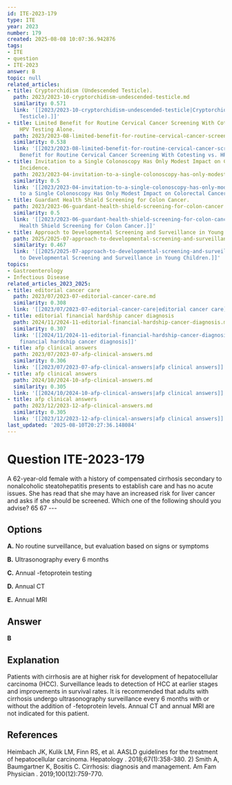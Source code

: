 ```yaml
---
id: ITE-2023-179
type: ITE
year: 2023
number: 179
created: 2025-08-08 10:07:36.942876
tags:
- ITE
- question
- ITE-2023
answer: B
topic: null
related_articles:
- title: Cryptorchidism (Undescended Testicle).
  path: 2023/2023-10-cryptorchidism-undescended-testicle.md
  similarity: 0.571
  link: '[[2023/2023-10-cryptorchidism-undescended-testicle|Cryptorchidism (Undescended
    Testicle).]]'
- title: Limited Benefit for Routine Cervical Cancer Screening With Cotesting vs.
    HPV Testing Alone.
  path: 2023/2023-08-limited-benefit-for-routine-cervical-cancer-screening-with-c.md
  similarity: 0.538
  link: '[[2023/2023-08-limited-benefit-for-routine-cervical-cancer-screening-with-c|Limited
    Benefit for Routine Cervical Cancer Screening With Cotesting vs. HPV Testing Alone.]]'
- title: Invitation to a Single Colonoscopy Has Only Modest Impact on Colorectal Cancer
    Incidence.
  path: 2023/2023-04-invitation-to-a-single-colonoscopy-has-only-modest-impact-on.md
  similarity: 0.5
  link: '[[2023/2023-04-invitation-to-a-single-colonoscopy-has-only-modest-impact-on|Invitation
    to a Single Colonoscopy Has Only Modest Impact on Colorectal Cancer Incidence.]]'
- title: Guardant Health Shield Screening for Colon Cancer.
  path: 2023/2023-06-guardant-health-shield-screening-for-colon-cancer.md
  similarity: 0.5
  link: '[[2023/2023-06-guardant-health-shield-screening-for-colon-cancer|Guardant
    Health Shield Screening for Colon Cancer.]]'
- title: Approach to Developmental Screening and Surveillance in Young Children.
  path: 2025/2025-07-approach-to-developmental-screening-and-surveillance-in-youn.md
  similarity: 0.467
  link: '[[2025/2025-07-approach-to-developmental-screening-and-surveillance-in-youn|Approach
    to Developmental Screening and Surveillance in Young Children.]]'
topics:
- Gastroenterology
- Infectious Disease
related_articles_2023_2025:
- title: editorial cancer care
  path: 2023/07/2023-07-editorial-cancer-care.md
  similarity: 0.308
  link: '[[2023/07/2023-07-editorial-cancer-care|editorial cancer care]]'
- title: editorial financial hardship cancer diagnosis
  path: 2024/11/2024-11-editorial-financial-hardship-cancer-diagnosis.md
  similarity: 0.307
  link: '[[2024/11/2024-11-editorial-financial-hardship-cancer-diagnosis|editorial
    financial hardship cancer diagnosis]]'
- title: afp clinical answers
  path: 2023/07/2023-07-afp-clinical-answers.md
  similarity: 0.306
  link: '[[2023/07/2023-07-afp-clinical-answers|afp clinical answers]]'
- title: afp clinical answers
  path: 2024/10/2024-10-afp-clinical-answers.md
  similarity: 0.305
  link: '[[2024/10/2024-10-afp-clinical-answers|afp clinical answers]]'
- title: afp clinical answers
  path: 2023/12/2023-12-afp-clinical-answers.md
  similarity: 0.305
  link: '[[2023/12/2023-12-afp-clinical-answers|afp clinical answers]]'
last_updated: '2025-08-10T20:27:36.148084'
---
```


# Question ITE-2023-179

A 62-year-old female with a history of compensated cirrhosis secondary to nonalcoholic steatohepatitis presents to establish care and has no acute issues. She has read that she may have an increased risk for liver cancer and asks if she should be screened. Which one of the following should you advise? 65 67 ---

## Options

**A.** No routine surveillance, but evaluation based on signs or symptoms

**B.** Ultrasonography every 6 months

**C.** Annual -fetoprotein testing

**D.** Annual CT

**E.** Annual MRI

## Answer

**B**

## Explanation

Patients with cirrhosis are at higher risk for development of hepatocellular carcinoma (HCC). Surveillance leads to detection of HCC at earlier stages and improvements in survival rates. It is recommended that adults with cirrhosis undergo ultrasonography surveillance every 6 months with or without the addition of -fetoprotein levels. Annual CT and annual MRI are not indicated for this patient.

## References

Heimbach JK, Kulik LM, Finn RS, et al. AASLD guidelines for the treatment of hepatocellular carcinoma. Hepatology . 2018;67(1):358-380. 2) Smith A, Baumgartner K, Bositis C. Cirrhosis: diagnosis and management. Am Fam Physician . 2019;100(12):759-770.
